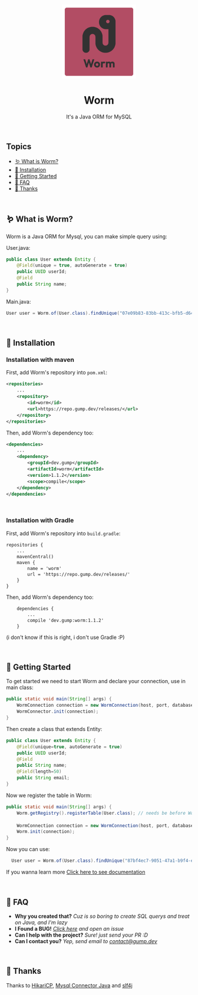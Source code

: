 <div align="center">
    <img width="200px" src="worm.png" />
    <h1>Worm</h1>
    <p>It's a Java ORM for MySQL</p>
</div>

<br>

## Topics
- [🪱 What is Worm?](#whatismars)
- [🔧 Installation](#installation)
- [📝 Getting Started](#getting-started)
- [🤔 FAQ](#faq)
- [🙏 Thanks](#thanks)

<br>
<a id="whatismars"></a>

## 🪱 What is Worm?

Worm is a Java ORM for Mysql, you can make simple query using:


User.java:
```java
public class User extends Entity {
    @Field(unique = true, autoGenerate = true)
    public UUID userId;
    @Field
    public String name;
}
```


Main.java:
```java
User user = Worm.of(User.class).findUnique("07e09b83-83bb-413c-bfb5-d64e8742f8f0");
```


<br>
<a id="installation"></a>

## 🔧 Installation

### Installation with maven
First, add Worm's repository into ```pom.xml```:
```xml
<repositories>
    ...
    <repository>
        <id>worm</id>
        <url>https://repo.gump.dev/releases/</url>
    </repository>
</repositories>
```

Then, add Worm's dependency too:
```xml
<dependencies>
    ...
    <dependency>
        <groupId>dev.gump</groupId>
        <artifactId>worm</artifactId>
        <version>1.1.2</version>
        <scope>compile</scope>
    </dependency>
</dependencies>
```

<br>

### Installation with Gradle
First, add Worm's repository into ```build.gradle```:
```
repositories {
    ...
    mavenCentral()
    maven {
        name = 'worm'
        url = 'https://repo.gump.dev/releases/'
    }
}
```

Then, add Worm's dependency too:
```
    dependencies {
        ...
        compile 'dev.gump:worm:1.1.2'
    }
```
(i don't know if this is right, i don't use Gradle :P)

<br>
<a id="getting-started"></a>

## 📝 Getting Started

To get started we need to start Worm and declare your connection, use in main class:
```java
public static void main(String[] args) {
    WormConnection connection = new WormConnection(host, port, database, user, password);
    WormConnector.init(connection);
}
```

Then create a class that extends Entity:
```java
public class User extends Entity {
    @Field(unique=true, autoGenerate = true)
    public UUID userId; 
    @Field
    public String name;
    @Field(length=50)
    public String email;
}
```

Now we register the table in Worm:
```java
public static void main(String[] args) {
    Worm.getRegistry().registerTable(User.class); // needs be before Worm.init()
        
    WormConnection connection = new WormConnection(host, port, database, user, password);
    Worm.init(connection);
}
```

Now you can use:
```java
  User user = Worm.of(User.class).findUnique("87bf4ec7-9051-47a1-b9f4-eea9b9ed8959");
```

If you wanna learn more [Click here to see documentation](https://github.com/GumpDev/worm/wiki) 

<br>
<a id="faq"></a>

## 🤔 FAQ

- **Why you created that?** *Cuz is so boring to create SQL querys and treat on Java, and I'm lazy*
- **I Found a BUG!** *[Click here](https://github.com/GumpDev/worm/issues) and open an issue*
- **Can I help with the project?** *Sure! just send your PR :D*
- **Can I contact you?** *Yep, send email to contact@gump.dev*

<br>
<a id="thanks"></a>

## 🙏 Thanks
Thanks to [HikariCP](https://mvnrepository.com/artifact/com.zaxxer/HikariCP), [Mysql Connector Java](https://mvnrepository.com/artifact/mysql/mysql-connector-java) and [slf4j](https://mvnrepository.com/artifact/org.slf4j)
